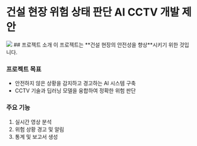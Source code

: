 # 건설 현장 위험 상태 판단 AI CCTV 개발 제안
 <img src="https://img.shields.io/badge/Python-3178C6?style=flat&logo=#3776AB&logoColor=white"/>
## 프로젝트 소개
이 프로젝트는 **건설 현장의 안전성을 향상**시키기 위한 것입니다.

### 프로젝트 목표
- 안전하지 않은 상황을 감지하고 경고하는 AI 시스템 구축
- CCTV 기술과 딥러닝 모델을 융합하여 정확한 위험 판단

### 주요 기능
1. 실시간 영상 분석
2. 위험 상황 경고 및 알림
3. 통계 및 보고서 생성
